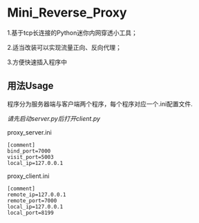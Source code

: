 # Mini_Reverse_Proxy

1.基于tcp长连接的Python迷你内网穿透小工具；

2.适当改装可以实现流量正向、反向代理；

3.方便快速插入程序中

## 用法Usage

程序分为服务器端与客户端两个程序，每个程序对应一个.ini配置文件.


*请先启动server.py后打开client.py*


proxy_server.ini
```
[comment]
bind_port=7000
visit_port=5003
local_ip=127.0.0.1
```

proxy_client.ini
```
[comment]
remote_ip=127.0.0.1
remote_port=7000
local_ip=127.0.0.1
local_port=8199
```

